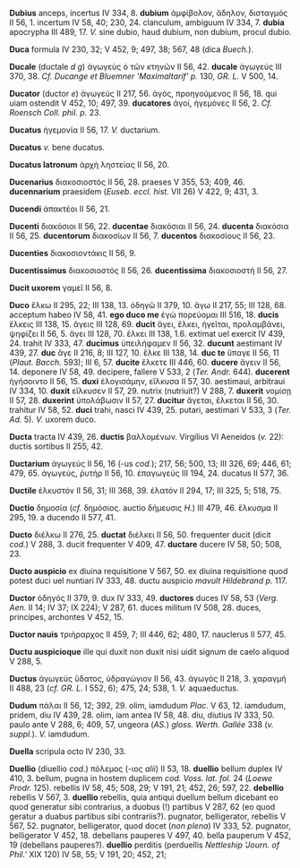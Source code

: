 **Dubius** anceps, incertus IV 334, 8. **dubium** ἀμφίβολον, ἄδηλον,
δισταγμός II 56, 1. incertum IV 58, 40; 230, 24. clanculum, ambiguum IV
334, 7. **dubia** apocrypha III 489, 17. *V.* sine dubio, haud dubium,
non dubium, procul dubio.

**Duca** formula IV 230, 32; V 452, 9; 497, 38; 567, 48 (dica
*Buech.*).

**Ducale** (ductale *d g*) ἀγωγεὺς ὁ τῶν κτηνῶν II 56, 42. **ducale**
ἀγωγεύς III 370, 38. *Cf. Ducange et Bluemner 'Maximaltarif' p.* 130,
*GR. L.* V 500, 14.

**Ducator** (ductor *e*) ἀγωγεύς II 217, 56. ἀγός, προηγούμενος II 56,
18. qui uiam ostendit V 452, 10; 497, 39. **ducatores** ἀγοί, ἡγεμόνες
II 56, 2. *Cf. Roensch Coll. phil. p.* 23.

**Ducatus** ἡγεμονία II 56, 17. *V.* ductarium.

**Ducatus** *v.* bene ducatus.

**Ducatus latronum** ἀρχὴ ληστείας II 56, 20.

**Ducenarius** διακοσιοστός II 56, 28. praeses V 355, 53; 409, 46.
**ducennarium** praesidem (*Euseb. eccl. hist.* VII 26) V 422, 9; 431,
3.

**Ducendi** ἀπακτέοι II 56, 21.

**Ducenti** διακόσιοι II 56, 22. **ducentae** διακόσιαι II 56, 24.
**ducenta** διακόσια II 56, 25. **ducentorum** διακοσίων II 56, 7.
**ducentos** διακοσίους II 56, 23.

**Ducenties** διακοσιοντάκις II 56, 9.

**Ducentissimus** διακοσιοστός II 56, 26. **ducentissima** διακοσιοστή
II 56, 27.

**Ducit uxorem** γαμεῖ II 56, 8.

**Duco** ἕλκω II 295, 22; III 138, 13. ὁδηγῶ II 379, 10. ἄγω II 217, 55;
III 128, 68. acceptum habeo IV 58, 41. **ego duco me** ἐγὼ πορεύομαι III
516, 18. **ducis** ἕλκεις III 138, 15. ἄγεις III 128, 69. **ducit**
ἄγει, ἕλκει, ἡγεῖται, προλαμβάνει, ψηφίζει II 56, 5. ἄγει III 128, 70.
ἕλκει III 138, 1.6. extimat uel exercit IV 439, 24. trahit IV 333, 47.
**ducimus** ὑπειλήφαμεν II 56, 32. **ducunt** aestimant IV 439, 27.
**duc** ἄγε II 216, 8; III 127, 10. ἕλκε III 138, 14. **duc te** ὕπαγε
II 56, 11 (*Plaut. Bacch.* 593); III 6, 57. **ducite** ἕλκετε III 446,
60. **ducere** ἄγειν II 56, 14. deponere IV 58, 49. decipere, fallere V
533, 2 (*Ter. Andr.* 644). **ducerent** ἡγήσοιντο II 56, 15. **duxi**
ἐλογισάμην, εἵλκυσα II 57, 30. aestimaui, arbitraui IV 334, 10.
**duxit** εἵλκυσεν II 57, 29. nutrix (nutriuit?) V 288, 7. **duxerit**
νομίσῃ II 57, 28. **duxerint** ὐπολάβωσιν II 57, 27. **ducitur** ἄγεται,
ἕλκεται II 56, 30. trahitur IV 58, 52. **duci** trahi, nasci IV 439, 25.
putari, aestimari V 533, 3 (*Ter. Ad.* 5). *V.* uxorem duco.

**Ducta** tracta IV 439, 26. **ductis** βαλλομένων. Virgilius VI
Aeneidos (*v.* 22): ductis sortibus II 255, 42.

**Ductarium** ἀγωγεύς II 56, 16 (-us *cod.*); 217, 56; 500, 13; III 326,
69; 446, 61; 479, 65. ἀγωγεύς, ῥυτήρ II 56, 10. ἐπαγωγεύς III 194, 24.
ducatus II 577, 36.

**Ductile** ἑλκυστόν II 56, 31; III 368, 39. ἐλατόν II 294, 17; III 325,
5; 518, 75.

**Ductio** δημοσία (*cf.* δημόσιος. auctio δήμευσις *H.*) III 479, 46.
ἕλκυσμα II 295, 19. a ducendo II 577, 41.

**Ducto** διέλκω II 276, 25. **ductat** διέλκει II 56, 50. frequenter
ducit (dicit *cod.*) V 288, 3. ducit frequenter V 409, 47. **ductare**
ducere IV 58, 50; 508, 23.

**Ducto auspicio** ex diuina requisitione V 567, 50. ex diuina
requisitione quod potest duci uel nuntiari IV 333, 48. ductu auspicio
*mavult Hildebrand p.* 117.

**Ductor** ὁδηγός II 379, 9. dux IV 333, 49. **ductores** duces IV 58,
53 (*Verg. Aen.* II 14; IV 37; IX 224); V 287, 61. duces militum IV
508, 28. duces, principes, archontes V 452, 15.

**Ductor nauis** τριήραρχος II 459, 7; III 446, 62; 480, 17. nauclerus
II 577, 45.

**Ductu auspicioque** ille qui duxit non duxit nisi uidit signum de
caelo aliquod V 288, 5.

**Ductus** ἀγωγεὺς ὕδατος, ὑδραγώγιον II 56, 43. ἀγωγός II 218, 3.
χαραγμή II 488, 23 (*cf. GR. L.* I 552, 6); 475, 24; 538, 1. *V.*
aquaeductus.

**Dudum** πάλαι II 56, 12; 392, 29. olim, iamdudum *Plac.* V 63, 12.
iamdudum, pridem, diu IV 439, 28. olim, iam antea IV 58, 48. diu,
diutius IV 333, 50. paulo ante V 288, 6; 409, 57, ungeora (*AS.*)
*gloss. Werth. Gallée* 338 (*v. suppl.*). *V.* iamdudum.

**Duella** scripula octo IV 230, 33.

**Duellio** (diuellio *cod.*) πόλεμος (-ιος *alii*) II 53, 18.
**duellio** bellum duplex IV 410, 3. bellum, pugna in hostem duplicem
*cod. Voss. lat. fol.* 24 (*Loewe Prodr.* 125). rebellis IV 58, 45;
508, 29; V 191, 21; 452, 26; 597, 22. **debellio** rebellis V 567, 3.
**duellio** rebellis, quia antiqui duellum bellum dicebant eo quod
generatur sibi contrarius, a duobus (!) partibus V 287, 62 (eo quod
geratur a duabus partibus sibi contrariis?). pugnator, belligerator,
rebellis V 567, 52. pugnator, belligerator, quod docet (*non plena*) IV
333, 52. pugnator, belligerator V 452, 18. debellans pauperes V 497, 40.
bella pauperum V 452, 19 (debellans pauperes?). **duellio** perditis
(perduellis *Nettleship 'Journ. of Phil.'* XIX 120) IV 58, 55; V 191,
20; 452, 21;
